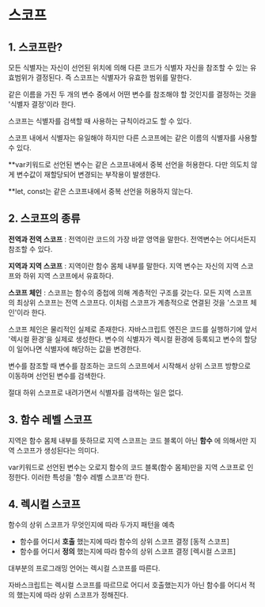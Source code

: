 # 스코프

## 1. 스코프란?
모든 식별자는 자신이 선언된 위치에 의해 다른 코드가 식별자 자신을 참조할 수 있는 유효범위가 결정된다. 즉 스코프는 식별자가 유효한 범위를 말한다.

같은 이름을 가진 두 개의 변수 중에서 어떤 변수를 참조해야 할 것인지를 결정하는 것을 '식별자 결정'이라 한다.

스코프는 식별자를 검색할 때 사용하는 규칙이라고도 할 수 있다.

스코프 내에서 식별자는 유일해야 하지만 다른 스코프에는 같은 이름의 식별자를 사용할 수 있다.

**var키워드로 선언된 변수는 같은 스코프내에서 중복 선언을 허용한다. 다만 의도치 않게 변수값이 재할당되어 변경되는 부작용이 발생한다.

**let, const는 같은 스코프내에서 중복 선언을 허용하지 않는다.

## 2. 스코프의 종류
__전역과 전역 스코프__ : 전역이란 코드의 가장 바깥 영역을 말한다. 전역변수는 어디서든지 참조할 수 있다.

__지역과 지역 스코프__ : 지역이란 함수 몸체 내부를 말한다. 지역 변수는 자신의 지역 스코프와 하위 지역 스코프에서 유효하다. 

__스코프 체인__ : 스코프는 함수의 중첩에 의해 계층적인 구조를 갖는다. 모든 지역 스코프의 최상위 스코프는 전역 스코프다. 이처럼 스코프가 계층적으로 연결된 것을 '스코프 체인'이라 한다.

스코프 체인은 물리적인 실제로 존재한다. 자바스크립트 엔진은 코드를 실행하기에 앞서 '렉시컬 환경'을 실제로 생성한다. 변수의 식별자가 렉시컬 환경에 등록되고 변수의 할당이 일어나면 식별자에 해당하는 값을 변경한다.

변수를 참조할 때 변수를 참조하는 코드의 스코프에서 시작해서 상위 스코프 방향으로 이동하며 선언된 변수를 검색한다.

절대 하위 스코프로 내려가면서 식별자를 검색하는 일은 없다.

## 3. 함수 레벨 스코프
지역은 함수 몸체 내부를 뜻하므로 지역 스코프는 코드 블록이 아닌 __함수__ 에 의해서만 지역 스코프가 생성된다는 의미다.

var키워드로 선언된 변수는 오로지 함수의 코드 블록(함수 몸체)만을 지역 스코프로 인정한다. 이러한 특성을 '함수 레벨 스코프'라 한다.

## 4. 렉시컬 스코프
함수의 상위 스코프가 무엇인지에 따라 두가지 패턴을 예측

* 함수를 어디서 __호출__ 했는지에 따라 함수의 상위 스코프 결정 [동적 스코프]
* 함수를 어디서 __정의__ 했는지에 따라 함수의 상위 스코프 결정 [렉시컬 스코프]

대부분의 프로그래밍 언어는 렉시컬 스코프를 따른다.

자바스크립트는 렉시컬 스코프를 따르므로 어디서 호출했는지가 아닌 함수를 어디서 적의 했는지에 따라 상위 스코프가 정해진다.
